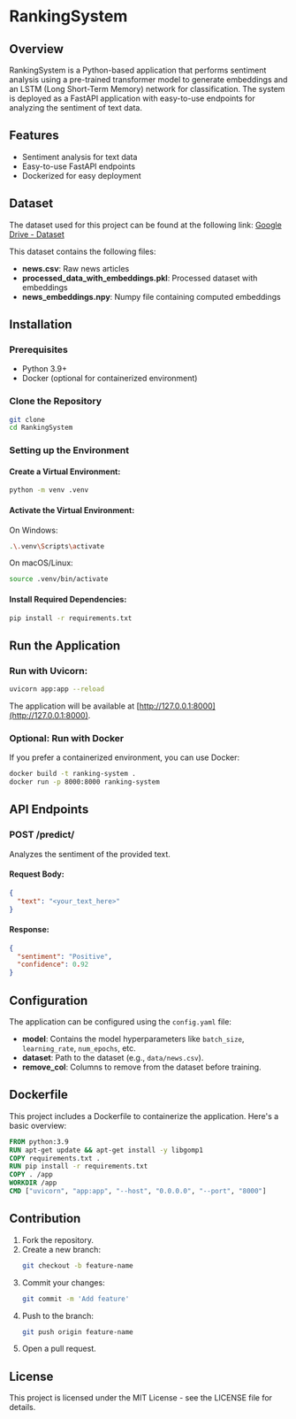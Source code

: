 # RankingSystem

## Overview
RankingSystem is a Python-based application that performs sentiment analysis using a pre-trained transformer model to generate embeddings and an LSTM (Long Short-Term Memory) network for classification. The system is deployed as a FastAPI application with easy-to-use endpoints for analyzing the sentiment of text data.
## Features
- Sentiment analysis for text data
- Easy-to-use FastAPI endpoints
- Dockerized for easy deployment

## Dataset
The dataset used for this project can be found at the following link:
[Google Drive - Dataset](https://drive.google.com/drive/folders/1nUDEJy4wWoOlqggzsvTbOmQwmBv59Oml?usp=sharing)

This dataset contains the following files:
- **news.csv**: Raw news articles
- **processed_data_with_embeddings.pkl**: Processed dataset with embeddings
- **news_embeddings.npy**: Numpy file containing computed embeddings

## Installation

### Prerequisites
- Python 3.9+
- Docker (optional for containerized environment)

### Clone the Repository
```bash
git clone 
cd RankingSystem
```

### Setting up the Environment
#### Create a Virtual Environment:
```bash
python -m venv .venv
```

#### Activate the Virtual Environment:
On Windows:
```bash
.\.venv\Scripts\activate
```
On macOS/Linux:
```bash
source .venv/bin/activate
```

#### Install Required Dependencies:
```bash
pip install -r requirements.txt
```

## Run the Application

### Run with Uvicorn:
```bash
uvicorn app:app --reload
```
The application will be available at [http://127.0.0.1:8000](http://127.0.0.1:8000).

### Optional: Run with Docker
If you prefer a containerized environment, you can use Docker:
```bash
docker build -t ranking-system .
docker run -p 8000:8000 ranking-system
```

## API Endpoints
### **POST /predict/**
Analyzes the sentiment of the provided text.

#### **Request Body:**
```json
{
  "text": "<your_text_here>"
}
```

#### **Response:**
```json
{
  "sentiment": "Positive",
  "confidence": 0.92
}
```

## Configuration
The application can be configured using the `config.yaml` file:
- **model**: Contains the model hyperparameters like `batch_size`, `learning_rate`, `num_epochs`, etc.
- **dataset**: Path to the dataset (e.g., `data/news.csv`).
- **remove_col**: Columns to remove from the dataset before training.

## Dockerfile
This project includes a Dockerfile to containerize the application. Here's a basic overview:
```dockerfile
FROM python:3.9
RUN apt-get update && apt-get install -y libgomp1
COPY requirements.txt .
RUN pip install -r requirements.txt
COPY . /app
WORKDIR /app
CMD ["uvicorn", "app:app", "--host", "0.0.0.0", "--port", "8000"]
```

## Contribution
1. Fork the repository.
2. Create a new branch:
   ```bash
   git checkout -b feature-name
   ```
3. Commit your changes:
   ```bash
   git commit -m 'Add feature'
   ```
4. Push to the branch:
   ```bash
   git push origin feature-name
   ```
5. Open a pull request.

## License
This project is licensed under the MIT License - see the LICENSE file for details.
